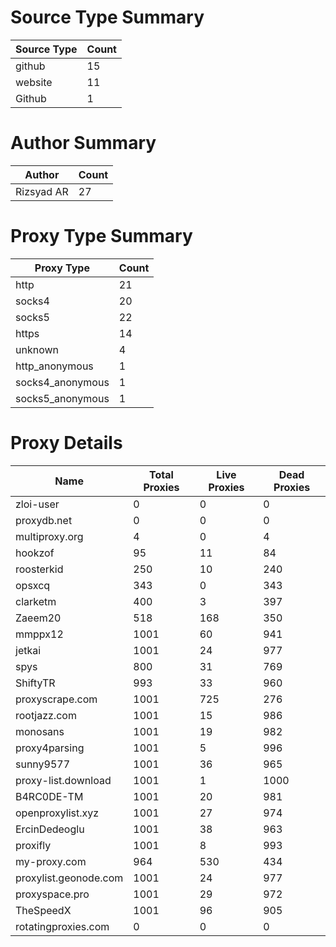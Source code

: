 # Source Type Summary

| Source Type | Count |
|-------------|-------|
| github | 15 |
| website | 11 |
| Github | 1 |


# Author Summary

| Author | Count |
|--------|-------|
| Rizsyad AR | 27 |


# Proxy Type Summary

| Proxy Type | Count |
|------------|-------|
| http | 21 |
| socks4 | 20 |
| socks5 | 22 |
| https | 14 |
| unknown | 4 |
| http_anonymous | 1 |
| socks4_anonymous | 1 |
| socks5_anonymous | 1 |


# Proxy Details

| Name | Total Proxies | Live Proxies | Dead Proxies |
|------|---------------|--------------|---------------|
| zloi-user | 0 | 0 | 0 |
| proxydb.net | 0 | 0 | 0 |
| multiproxy.org | 4 | 0 | 4 |
| hookzof | 95 | 11 | 84 |
| roosterkid | 250 | 10 | 240 |
| opsxcq | 343 | 0 | 343 |
| clarketm | 400 | 3 | 397 |
| Zaeem20 | 518 | 168 | 350 |
| mmppx12 | 1001 | 60 | 941 |
| jetkai | 1001 | 24 | 977 |
| spys | 800 | 31 | 769 |
| ShiftyTR | 993 | 33 | 960 |
| proxyscrape.com | 1001 | 725 | 276 |
| rootjazz.com | 1001 | 15 | 986 |
| monosans | 1001 | 19 | 982 |
| proxy4parsing | 1001 | 5 | 996 |
| sunny9577 | 1001 | 36 | 965 |
| proxy-list.download | 1001 | 1 | 1000 |
| B4RC0DE-TM | 1001 | 20 | 981 |
| openproxylist.xyz | 1001 | 27 | 974 |
| ErcinDedeoglu | 1001 | 38 | 963 |
| proxifly | 1001 | 8 | 993 |
| my-proxy.com | 964 | 530 | 434 |
| proxylist.geonode.com | 1001 | 24 | 977 |
| proxyspace.pro | 1001 | 29 | 972 |
| TheSpeedX | 1001 | 96 | 905 |
| rotatingproxies.com | 0 | 0 | 0 |
